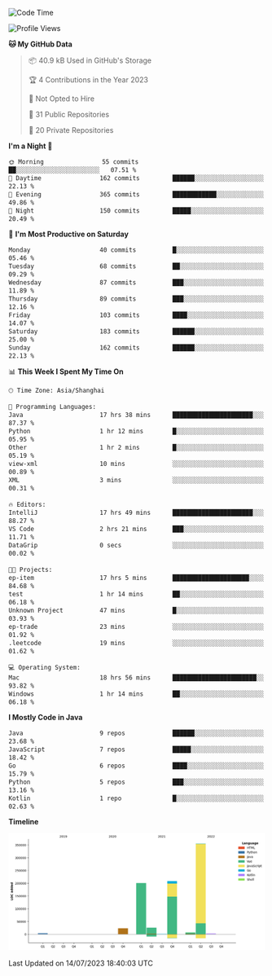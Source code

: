 <!--START_SECTION:waka-->
![Code Time](http://img.shields.io/badge/Code%20Time-1%2C951%20hrs%2059%20mins-blue)

![Profile Views](http://img.shields.io/badge/Profile%20Views-0-blue)

**🐱 My GitHub Data** 

> 📦 40.9 kB Used in GitHub's Storage 
 > 
> 🏆 4 Contributions in the Year 2023
 > 
> 🚫 Not Opted to Hire
 > 
> 📜 31 Public Repositories 
 > 
> 🔑 20 Private Repositories 
 > 
**I'm a Night 🦉** 

```text
🌞 Morning                55 commits          ██░░░░░░░░░░░░░░░░░░░░░░░   07.51 % 
🌆 Daytime                162 commits         ██████░░░░░░░░░░░░░░░░░░░   22.13 % 
🌃 Evening                365 commits         ████████████░░░░░░░░░░░░░   49.86 % 
🌙 Night                  150 commits         █████░░░░░░░░░░░░░░░░░░░░   20.49 % 
```
📅 **I'm Most Productive on Saturday** 

```text
Monday                   40 commits          █░░░░░░░░░░░░░░░░░░░░░░░░   05.46 % 
Tuesday                  68 commits          ██░░░░░░░░░░░░░░░░░░░░░░░   09.29 % 
Wednesday                87 commits          ███░░░░░░░░░░░░░░░░░░░░░░   11.89 % 
Thursday                 89 commits          ███░░░░░░░░░░░░░░░░░░░░░░   12.16 % 
Friday                   103 commits         ████░░░░░░░░░░░░░░░░░░░░░   14.07 % 
Saturday                 183 commits         ██████░░░░░░░░░░░░░░░░░░░   25.00 % 
Sunday                   162 commits         ██████░░░░░░░░░░░░░░░░░░░   22.13 % 
```


📊 **This Week I Spent My Time On** 

```text
🕑︎ Time Zone: Asia/Shanghai

💬 Programming Languages: 
Java                     17 hrs 38 mins      ██████████████████████░░░   87.37 % 
Python                   1 hr 12 mins        █░░░░░░░░░░░░░░░░░░░░░░░░   05.95 % 
Other                    1 hr 2 mins         █░░░░░░░░░░░░░░░░░░░░░░░░   05.19 % 
view-xml                 10 mins             ░░░░░░░░░░░░░░░░░░░░░░░░░   00.89 % 
XML                      3 mins              ░░░░░░░░░░░░░░░░░░░░░░░░░   00.31 % 

🔥 Editors: 
IntelliJ                 17 hrs 49 mins      ██████████████████████░░░   88.27 % 
VS Code                  2 hrs 21 mins       ███░░░░░░░░░░░░░░░░░░░░░░   11.71 % 
DataGrip                 0 secs              ░░░░░░░░░░░░░░░░░░░░░░░░░   00.02 % 

🐱‍💻 Projects: 
ep-item                  17 hrs 5 mins       █████████████████████░░░░   84.68 % 
test                     1 hr 14 mins        ██░░░░░░░░░░░░░░░░░░░░░░░   06.18 % 
Unknown Project          47 mins             █░░░░░░░░░░░░░░░░░░░░░░░░   03.93 % 
ep-trade                 23 mins             ░░░░░░░░░░░░░░░░░░░░░░░░░   01.92 % 
.leetcode                19 mins             ░░░░░░░░░░░░░░░░░░░░░░░░░   01.62 % 

💻 Operating System: 
Mac                      18 hrs 56 mins      ███████████████████████░░   93.82 % 
Windows                  1 hr 14 mins        ██░░░░░░░░░░░░░░░░░░░░░░░   06.18 % 
```

**I Mostly Code in Java** 

```text
Java                     9 repos             ██████░░░░░░░░░░░░░░░░░░░   23.68 % 
JavaScript               7 repos             █████░░░░░░░░░░░░░░░░░░░░   18.42 % 
Go                       6 repos             ████░░░░░░░░░░░░░░░░░░░░░   15.79 % 
Python                   5 repos             ███░░░░░░░░░░░░░░░░░░░░░░   13.16 % 
Kotlin                   1 repo              █░░░░░░░░░░░░░░░░░░░░░░░░   02.63 % 
```



**Timeline**

![Lines of Code chart](https://raw.githubusercontent.com/youtiaoguagua/youtiaoguagua/master/assets/bar_graph.png)


 Last Updated on 14/07/2023 18:40:03 UTC
<!--END_SECTION:waka-->